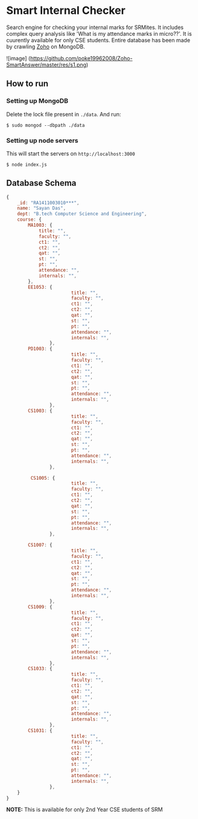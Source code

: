 # Smart Internal Checker

Search engine for checking your internal marks for SRMites. It includes complex query analysis like 'What is my attendance marks in micro??'. It is cuurently available for only CSE students. Entire database has been made by crawling [Zoho](https://creator.zohopublic.com/srm_university/attendance-2015-16/view-perma/Student_Status/H2rQs63qk22E9xdk1PAnBnNqzuFfgZMtD9yN5RkfuA7V6RsCdOfxxXeXjud80upTEZgQxjPJR3b0ffxU49rYOSr7fpaa9g1hRZmd/studentID=2727643000005460843) on MongoDB.

![image] (https://github.com/poke19962008/Zoho-SmartAnswer/master/res/s1.png)

## How to run

### Setting up MongoDB

Delete the lock file present in `./data`. And run:

```
$ sudo mongod --dbpath ./data
```

### Setting up node servers

This will start the servers on `http://localhost:3000`


```
$ node index.js
```

## Database Schema

```javascript
{
	_id: "RA1411003010***",
	name: "Sayan Das",
	dept: "B.tech Computer Science and Engineering",
	course: {
		MA1003: {
			title: "",
			faculty: "",
			ct1: "",
			ct2: "",
			qat: "",
			st: "",
			pt: "",
			attendance: "",
			internals: "",
		},
 		EE1053: {
                        title: "",
                        faculty: "",
                        ct1: "",
                        ct2: "",
                        qat: "",
                        st: "",
                        pt: "",
                        attendance: "",
                        internals: "",
                },
 		PD1003: {
                        title: "",
                        faculty: "",
                        ct1: "",
                        ct2: "",
                        qat: "",
                        st: "",
                        pt: "",
                        attendance: "",
                        internals: "",
                },
 		CS1003: {
                        title: "",
                        faculty: "",
                        ct1: "",
                        ct2: "",
                        qat: "",
                        st: "",
                        pt: "",
                        attendance: "",
                        internals: "",
                },

		 CS1005: {
                        title: "",
                        faculty: "",
                        ct1: "",
                        ct2: "",
                        qat: "",
                        st: "",
                        pt: "",
                        attendance: "",
                        internals: "",
                },

 		CS1007: {
                        title: "",
                        faculty: "",
                        ct1: "",
                        ct2: "",
                        qat: "",
                        st: "",
                        pt: "",
                        attendance: "",
                        internals: "",
                },
 		CS1009: {
                        title: "",
                        faculty: "",
                        ct1: "",
                        ct2: "",
                        qat: "",
                        st: "",
                        pt: "",
                        attendance: "",
                        internals: "",
                },
		CS1033: {
                        title: "",
                        faculty: "",
                        ct1: "",
                        ct2: "",
                        qat: "",
                        st: "",
                        pt: "",
                        attendance: "",
                        internals: "",
                },
 		CS1031: {
                        title: "",
                        faculty: "",
                        ct1: "",
                        ct2: "",
                        qat: "",
                        st: "",
                        pt: "",
                        attendance: "",
                        internals: "",
                },
	}
}
```


**NOTE:** This is available for only 2nd Year CSE students of SRM 
